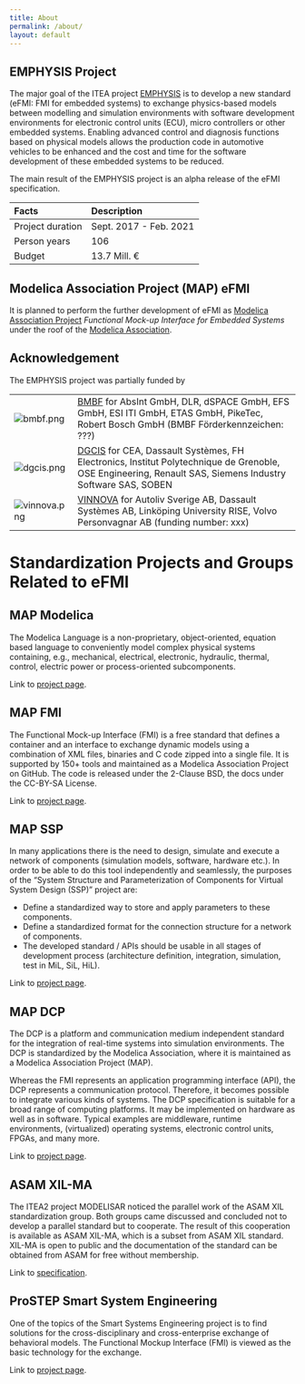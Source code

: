 ```yaml
---
title: About
permalink: /about/
layout: default
---
```


## EMPHYSIS Project

The major goal of the ITEA project [EMPHYSIS](https://itea3.org/project/emphysis.html)  is to develop a new standard (eFMI: FMI for embedded systems) to exchange physics-based models between modelling and simulation environments with software development environments for electronic control units (ECU), micro controllers or other embedded systems. Enabling advanced control and diagnosis functions based on physical models allows the production code in automotive vehicles to be enhanced and the cost and time for the software development of these embedded systems to be reduced. 

The main result of the EMPHYSIS project is an alpha release of the eFMI specification.


| Facts              | Description            |
|:-------------------|:-----------------------|
| Project duration   | Sept. 2017 - Feb. 2021 |
| Person years       | 106                    |
| Budget             | 13.7 Mill. €           |



## Modelica Association Project (MAP) eFMI

It is planned to perform the further development of eFMI as [Modelica Association Project](https://modelica.org/projects)
_Functional Mock-up Interface for Embedded Systems_ under the roof of the [Modelica Association](https://www.modelica.org/). 


## Acknowledgement

The EMPHYSIS project was partially funded by

<table class="table table-borderless">
  <tr>
    <td> <img src="https://svn.fmi-standard.org/fmi/branches/public/img/bmbf.png" alt="bmbf.png" title="bmbf.png" /> </td>
    <td> <a href="http://www.bmbf.de/en/index.php">BMBF</a> for AbsInt GmbH, DLR, dSPACE GmbH, EFS GmbH, ESI ITI GmbH, ETAS GmbH, PikeTec, Robert Bosch GmbH  (BMBF Förderkennzeichen: ???)
    </td>
  </tr>
  <tr>
    <td> <img src="https://svn.fmi-standard.org/fmi/branches/public/img/dgcis.png" alt="dgcis.png" title="dgcis.png" /></td>
    <td> <a href="http://www.industrie.gouv.fr/portail/une/dgcis.html">DGCIS</a> for CEA, Dassault Systèmes, FH Electronics, Institut Polytechnique de Grenoble,
         OSE Engineering, Renault SAS, Siemens Industry Software SAS, SOBEN</td>
  </tr>
  <tr>
    <td> <img src="https://svn.fmi-standard.org/fmi/branches/public/img/vinnova.png" alt="vinnova.png" title="vinnova.png" /></td>
    <td> <a href="http://www.vinnova.se/en/">VINNOVA</a> for Autoliv Sverige AB, Dassault Systèmes AB, Linköping University
         RISE, Volvo Personvagnar AB (funding number: xxx)</td>
  </tr>
</table>


# Standardization Projects and Groups Related to eFMI

## MAP Modelica

The Modelica Language is a non-proprietary, object-oriented, equation based language to conveniently model complex physical systems containing, e.g., mechanical, electrical, electronic, hydraulic, thermal, control, electric power or process-oriented subcomponents. 

Link to [project page](https://www.modelica.org/modelicalanguage).


## MAP FMI

The Functional Mock-up Interface (FMI) is a free standard that defines a container and an interface to exchange dynamic models using a combination of XML files, binaries and C code zipped into a single file. It is supported by 150+ tools and maintained as a Modelica Association Project on GitHub. The code is released under the 2-Clause BSD, the docs under the CC-BY-SA License. 

Link to [project page](https://fmi-standard.org/).

## MAP SSP
In many applications there is the need to design, simulate and execute a network of components (simulation models,
software, hardware etc.).
In order to be able to do this tool independently and seamlessly,
the purposes of the “System Structure and Parameterization of Components for Virtual System Design (SSP)” project are:

 - Define a standardized way to store and apply parameters to these components.
 - Define a standardized format for the connection structure for a network of components.
 - The developed standard / APIs should be usable in all stages of development process (architecture definition, integration, simulation, test in MiL, SiL, HiL).

Link to [project page](https://ssp-standard.org/).

## MAP DCP

The DCP is a platform and communication medium independent standard for the integration
of real-time systems into simulation environments.
The DCP is standardized by the Modelica Association, where it is maintained as a Modelica Association Project (MAP).

Whereas the FMI represents an application programming interface (API), the DCP represents a communication protocol.
Therefore, it becomes possible to integrate various kinds of systems.
The DCP specification is suitable for a broad range of computing platforms.
It may be implemented on hardware as well as in software.
Typical examples are middleware, runtime environments, (virtualized) operating systems, electronic control units, FPGAs, and many more.

Link to [project page](https://dcp-standard.org/).

## ASAM XIL-MA

The ITEA2 project MODELISAR noticed the parallel work of the ASAM XIL standardization group.
Both groups came discussed and concluded not to develop a parallel standard but to cooperate.
The result of this cooperation is available as ASAM XIL-MA, which is a subset from ASAM XIL standard.
XIL-MA is open to public and the documentation of the standard can be obtained from ASAM for free without membership.

Link to [specification](https://www.asam.net/index.php?eID=dumpFile&t=f&f=991&token=43378ad14e9b23b84a2f97dfb2339eddd058f032).

## ProSTEP Smart System Engineering

One of the topics of the Smart Systems Engineering project is to find solutions for
the cross-disciplinary and cross-enterprise exchange of behavioral models.
The Functional Mockup Interface (FMI) is viewed as the basic technology for the exchange.

Link to [project page](http://www.prostep.org/en/projects/smart-systems-engineering.html).

